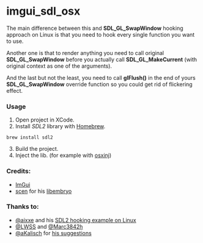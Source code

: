 # imgui_sdl_osx 

The main difference between this and __SDL_GL_SwapWindow__ hooking approach on Linux is that you need to hook every single function you want to use.  

Another one is that to render anything you need to call original __SDL_GL_SwapWindow__ before you actually call __SDL_GL_MakeCurrent__ (with original context as one of the arguments).  

And the last but not the least, you need to call __glFlush()__ in the end of yours __SDL_GL_SwapWindow__ override function so you could get rid of flickering effect.  

### Usage
1) Open project in XCode.  
2) Install *SDL2* library with [Homebrew](https://brew.sh/).  
```
brew install sdl2
```
3) Build the project.
4) Inject the lib. (for example with [osxinj](https://github.com/scen/osxinj)) 


### Credits:
- [ImGui](https://github.com/ocornut/imgui)
- [scen](https://github.com/scen) for his [libembryo](https://github.com/scen/libembryo)


### Thanks to:
- [@aixxe](https://github.com/aixxe) and his [SDL2 hooking example on Linux](https://github.com/aixxe/imgui-sdl-csgo)
- [@LWSS](https://github.com/LWSS) and [@Marc3842h](https://github.com/Marc3842h)
- [@aKalisch](https://github.com/aKalisch) for [his suggestions](https://github.com/dwnste/imgui_sdl_osx/issues/2)
